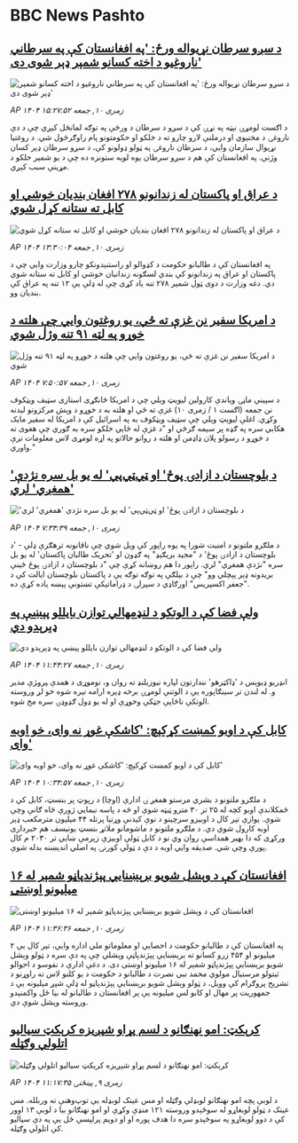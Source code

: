 # BBC News Pashto## [د سږو سرطان نړیواله ورځ: 'په افغانستان کې په سرطاني ناروغیو د اخته کسانو شمېر ډېر شوی دی'](https://www.bbc.com/pashto/articles/c14g06rv51no?at_medium=RSS&at_campaign=rss?at_campaign=githubrss)![د سږو سرطان نړیواله ورځ: 'په افغانستان کې په سرطاني ناروغیو د اخته کسانو شمېر ډېر شوی دی'](https://ichef.bbci.co.uk/ace/ws/240/cpsprodpb/1f78/live/55840250-6eeb-11f0-8dbd-f3d32ebd3327.jpg)_AP ۱۴۰۴ زمری ۱۰, جمعه ۱۵:۲۷:۵۲_د اګست لومړۍ نېټه په نړۍ کې د سږو د سرطان د ورځې په توګه لمانځل کېږي چې د دې ناروغۍ د مخنیوي او درملنې لارو چارو ته د خلکو او حکومتونو پام راوګرځول شي.
د روغتیا نړیوال سازمان وایي، د سرطان ناروغۍ په ټولو ډولونو کې، د سږو سرطان ډېر کسان وژني. په افغانستان کې هم د سږو سرطان یوه لویه ستونزه ده چې د یو شمېر خلکو د مړینې سبب کېږي.## [د عراق او پاکستان له زندانونو ۲۷۸ افغان بندیان خوشي او کابل ته ستانه کړل شوي](https://www.bbc.com/pashto/articles/c5ykd7x9vdeo?at_medium=RSS&at_campaign=rss?at_campaign=githubrss)![د عراق او پاکستان له زندانونو ۲۷۸ افغان بندیان خوشي او کابل ته ستانه کړل شوي](https://ichef.bbci.co.uk/ace/ws/240/cpsprodpb/7d6a/live/479a5a00-6ed6-11f0-acb4-c965e62f8963.jpg)_AP ۱۴۰۴ زمری ۱۰, جمعه ۱۳:۳۰:۰۴_په افغانستان کې د طالبانو حکومت د کډوالو او راستنېدونکو چارو وزارت وايي چې د پاکستان او عراق په زندانونو کې بندي لسګونه زندانیان خوشي او کابل ته ستانه شوي دي.
دغه وزارت د دوی ټول شمېر ۲۷۸ تنه یاد کړی چې له ډلې یې ۱۲ تنه په عراق کې بندیان وو.## [د امریکا سفیر نن غزې ته ځي، یو روغتون وايي چې هلته د خوړو په لټه ۹۱ تنه وژل شوي](https://www.bbc.com/pashto/articles/cz71q2er4ppo?at_medium=RSS&at_campaign=rss?at_campaign=githubrss)![د امریکا سفیر نن غزې ته ځي، یو روغتون وايي چې هلته د خوړو په لټه ۹۱ تنه وژل شوي](https://ichef.bbci.co.uk/ace/ws/240/cpsprodpb/7d59/live/a011d650-6ea8-11f0-8dbd-f3d32ebd3327.jpg)_AP ۱۴۰۴ زمری ۱۰, جمعه ۷:۵۰:۵۷_د سپينې ماڼۍ ویاندې کارولین لیوېټ ویلي چې د امریکا ځانګړی استازی سټيف ویټکوف نن جمعه (اګست ۱ / زمری ۱۰) غزې ته ځي او هلته به د خوړو د وېش مرکزونو لیدنه وکړي.
اغلې لیوېټ ویلي چې سټيف ویټکوف به په اسرائيل کې د امریکا له سفیر مایک هکابي سره په ګډه پر سیمه ګرځي او "د غزې له ځايي خلکو سره به ګوري چې هغوی ته د خوړو د رسولو پلان ډاډمن او هلته د روانو حالاتو په اړه لومړی لاس معلومات ترې واوري."## ['د بلوچستان د ازادۍ پوځ' او ټي‌ټي‌پي' له یو بل سره نژدې 'همغږي' لري](https://www.bbc.com/pashto/articles/crlz394l2z9o?at_medium=RSS&at_campaign=rss?at_campaign=githubrss)!['د بلوچستان د ازادۍ پوځ' او ټي‌ټي‌پي' له یو بل سره نژدې 'همغږي' لري](https://ichef.bbci.co.uk/ace/ws/240/cpsprodpb/a116/live/dd5b4540-6ea9-11f0-8dbd-f3d32ebd3327.jpg)_AP ۱۴۰۴ زمری ۱۰, جمعه ۷:۳۴:۳۹_د ملګرو ملتونو د امنیت شورا په یوه راپور کې ویل شوي چې ناقانونه ترهګرې ډلې - 'د بلوچستان د ازادۍ پوځ' د "مجید بریګېډ" په ګډون او 'تحریک طالبان پاکستان' له یو بل سره "نژدې همغږي" لري. راپور دا هم روښانه کړې چې "د بلوچستان د ازادۍ پوځ ځینې بریدونه ډېر پېچلي وو" چې د بېلګې په توګه توګه یې د پاکستان بلوچستان ایالت کې د "جعفر اکسپریس" اورګاډي د سپرلۍ د ډراماتیکې تښتونې پېښه یاده کړې ده.## [ولې فضا کې د الوتکو د لنډمهالي توازن بایللو پېښې په ډېرېدو دي ](https://www.bbc.com/pashto/articles/c754wdxpp4yo?at_medium=RSS&at_campaign=rss?at_campaign=githubrss)![ولې فضا کې د الوتکو د لنډمهالي توازن بایللو پېښې په ډېرېدو دي ](https://ichef.bbci.co.uk/ace/ws/240/cpsprodpb/c128/live/1f30b620-6e15-11f0-af20-030418be2ca5.jpg)_AP ۱۴۰۴ زمری ۱۰, جمعه ۱۱:۴۴:۲۷_انډریو ډیوېس د 'ډاکټرهو' نندارتون لپاره نیوزیلنډ ته روان و، نوموړی د همدې ‍پرو‍ژې مدیر و.  له لندن تر سینګاپوره یې د الوتنې لومړۍ برخه ډېره ارامه تېره شوه خو لږ وروسته الوتکې ناڅاپې جټکې وخوړې او له یو ډول ګډوډۍ سره مخ شوه.## [کابل کې د اوبو کمښت کړکېچ: 'کاشکې غوړ نه وای، خو اوبه وای'](https://www.bbc.com/pashto/articles/c987yrwwez6o?at_medium=RSS&at_campaign=rss?at_campaign=githubrss)![کابل کې د اوبو کمښت کړکېچ: 'کاشکې غوړ نه وای، خو اوبه وای'](https://ichef.bbci.co.uk/ace/ws/240/cpsprodpb/b940/live/ea516900-6ec2-11f0-af20-030418be2ca5.jpg)_AP ۱۴۰۴ زمری ۱۰, جمعه ۱۰:۳۴:۵۷_د ملګرو ملتونو د بشري مرستو همغږ ۍ ادارې (اوچا) د رپوټ پر بنسټ، کابل کې د ځمکلاندې اوبو کچه له ۲۵ تر ۳۰ مترو ټیټه شوې او څه د پاسه نیمايي ژورې څاه ګانې وچې شوې.‌ یوازې تېر کال د اوبیزو سرچینو د نوې کيدنې وړتیا پرتله ۴۴ میلیون مترمکعب ډېر اوبه کارول شوي دي. د ملګرو ملتونو د ماشومانو ملاتړ بنسټ یونیسف هم خبرداری ورکړی که دا بهیر همداسې روان وي‌ نو د کابل ټولې اوبیزې زېرمې ښايي‌ تر ۲۰۳۰ م کال پورې وچې شي. صدیقه وايي اوبه د دې د ټولې کورنۍ په اصلي‌ اندېښنه بدله شوې.## [افغانستان کې د وېشل شویو برېښنايي پېژندپاڼو شمېر له  ۱۶ میلیونو اوښتی](https://www.bbc.com/pashto/articles/c7764mrpxe6o?at_medium=RSS&at_campaign=rss?at_campaign=githubrss)![افغانستان کې د وېشل شویو برېښنايي پېژندپاڼو شمېر له  ۱۶ میلیونو اوښتی](https://ichef.bbci.co.uk/ace/ws/240/cpsprodpb/95ce/live/2aaa5db0-6ecb-11f0-8dbd-f3d32ebd3327.jpg)_AP ۱۴۰۴ زمری ۱۰, جمعه ۱۱:۳۶:۳۶_په افغانستان کې د طالبانو حکومت د احصایي او معلوماتو ملي اداره وايي، تېر کال یې ۲ میلیونو او ۴۵۴ زرو کسانو ته برېښنايي پېژندپاڼې وېشلي چې په دې سره د ټولو وېشل شویو برېښنايي پېژندپاڼو شمېر له  ۱۶ میلیونو  اوښتی دی. 
د دغې ادارې د نفوسو د احوالو ثبتولو مرستیال مولوي محمد نبي نصرت د طالبانو د حکومت د یو کلنو لاس ته راوړنو د تشریح پروګرام کې وویل، د ټولو وېشل شویو برېښنايي پېژندپاڼو له ډلې شپږ میلیونه یې د جمهوریت پر مهال او کابو لس میلیونه یې پر افغانستان د طالبانو له بیا ځل واکمنېدو وروسته وېشل شوې دي.## [کرېکټ: امو نهنګانو د لسم پړاو شپږیزه کرېکټ سیالیو اتلولي وګټله](https://www.bbc.com/pashto/articles/cjw6l0qqge7o?at_medium=RSS&at_campaign=rss?at_campaign=githubrss)![کرېکټ: امو نهنګانو د لسم پړاو شپږیزه کرېکټ سیالیو اتلولي وګټله](https://ichef.bbci.co.uk/ace/ws/240/cpsprodpb/6300/live/4f00f3d0-6deb-11f0-a892-515a56809149.jpg)_AP ۱۴۰۴ زمری ۹, پينځنۍ ۱۱:۱۷:۳۵_د لوبې پچه امو نهنګانو لوبډلې وګټله او مس عینک لوبډله یې توپ‌وهنې ته وربلله. مس عینک د ټولو لوبغاړو له سوځېدو وروسته ۱۲۱ منډې وکړې او امو نهنګانو بیا د لوبې ۱۳ اوور کې د دوو لوبغاړو په سوځېدو سره دا هدف پوره او او دویم پرلپسې ځل یې په دې سیالیو کې اتلولي وګټله.
